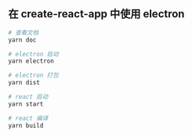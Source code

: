 ## 在 create-react-app 中使用 electron

```bash
# 查看文档
yarn doc

# electron 启动
yarn electron

# electron 打包
yarn dist

# react 启动
yarn start

# react 编译
yarn build
```